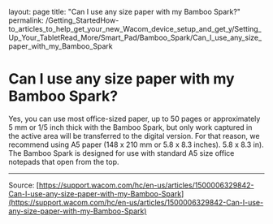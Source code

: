 layout: page
title: "Can I use any size paper with my Bamboo Spark?"
permalink: /Getting_StartedHow-to_articles_to_help_get_your_new_Wacom_device_setup_and_get_y/Setting_Up_Your_TabletRead_More/Smart_Pad/Bamboo_Spark/Can_I_use_any_size_paper_with_my_Bamboo_Spark

# Can I use any size paper with my Bamboo Spark?

Yes, you can use most office-sized paper, up to 50 pages or approximately 5 mm or 1/5 inch thick with the Bamboo Spark, but only work captured in the active area will be transferred to the digital version. For that reason, we recommend using A5 paper (148 x 210 mm or 5.8 x 8.3 inches). 5.8 x 8.3 in). The Bamboo Spark is designed for use with standard A5 size office notepads that open from the top.

---
Source: [https://support.wacom.com/hc/en-us/articles/1500006329842-Can-I-use-any-size-paper-with-my-Bamboo-Spark](https://support.wacom.com/hc/en-us/articles/1500006329842-Can-I-use-any-size-paper-with-my-Bamboo-Spark)
